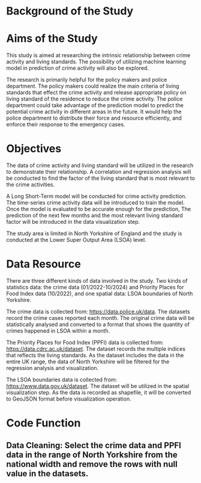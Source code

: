 # Background of the Study

# Aims of the Study

This study is aimed at researching the intrinsic relationship between crime activity and living standards. The possibility of utilizing machine learning model in prediction of crime activity will also be explored. 

The research is primarily helpful for the policy makers and police department. The policy makers could realize the main criteria of living standards that effect the crime activity and release appropriate policy on living standard of the residence to reduce the crime activity. The police department could take advantage of the prediction model to predict the potential crime activity in different areas in the future. It would help the police department to distribute their force and resource efficiently, and enforce their response to the emergency cases.

# Objectives

The data of crime activity and living standard will be utilized in the research to demonstrate their relationship. A correlation and regression analysis will be conducted to find the factor of the living standard that is most relevant to the crime activities.
	
 A Long Short-Term model will be conducted for crime activity prediction. The time-series crime activity data will be introduced to train the model. Once the model is evaluated to be accurate enough for the prediction, The prediction of the next few months and the most relevant living standard factor will be introduced in the data visualization step.
 
The study area is limited in North Yorkshire of England and the study is conducted at the Lower Super Output Area (LSOA) level.

# Data Resource

There are three different kinds of data involved in the study. Two kinds of statistics data: the crime data (01/2022-10/2024) and Priority Places for Food Index data (10/2022), and one spatial data: LSOA boundaries of North Yorkshire.

The crime data is collected from: https://data.police.uk/data. The datasets record the crime cases reported each month. The original crime data will be statistically analysed and converted to a format that shows the quantity of crimes happened in LSOA within a month.

The Priority Places for Food Index (PPFI) data is collected from: https://data.cdrc.ac.uk/dataset. The dataset records the multiple indices that reflects the living standards. As the dataset includes the data in the entire UK range, the data of North Yorkshire will be filtered for the regression analysis and visualization.

The LSOA boundaries data is collected from: https://www.data.gov.uk/dataset. The dataset will be utilized in the spatial visualization step. As the data is recorded as shapefile, it will be converted to GeoJSON format before visualization operation.

# Code Function

## Data Cleaning: Select the crime data and PPFI data in the range of North Yorkshire from the national width and remove the rows with null value in the datasets.
